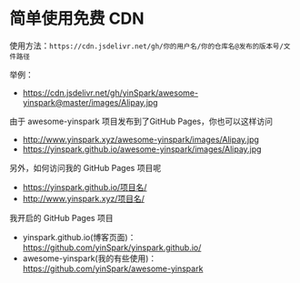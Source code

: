 # 简单使用免费 CDN



使用方法：`https://cdn.jsdelivr.net/gh/你的用户名/你的仓库名@发布的版本号/文件路径`

举例：

- <https://cdn.jsdelivr.net/gh/yinSpark/awesome-yinspark@master/images/Alipay.jpg>


由于 awesome-yinspark 项目发布到了GitHub Pages，你也可以这样访问

- <http://www.yinspark.xyz/awesome-yinspark/images/Alipay.jpg>
- <https://yinspark.github.io/awesome-yinspark/images/Alipay.jpg>

另外，如何访问我的 GitHub Pages 项目呢

- https://yinspark.github.io/项目名/
- http://www.yinspark.xyz/项目名/

我开启的 GitHub Pages 项目

- yinspark.github.io(博客页面)：<https://github.com/yinSpark/yinspark.github.io/>
- awesome-yinspark(我的有些使用)：<https://github.com/yinSpark/awesome-yinspark>
